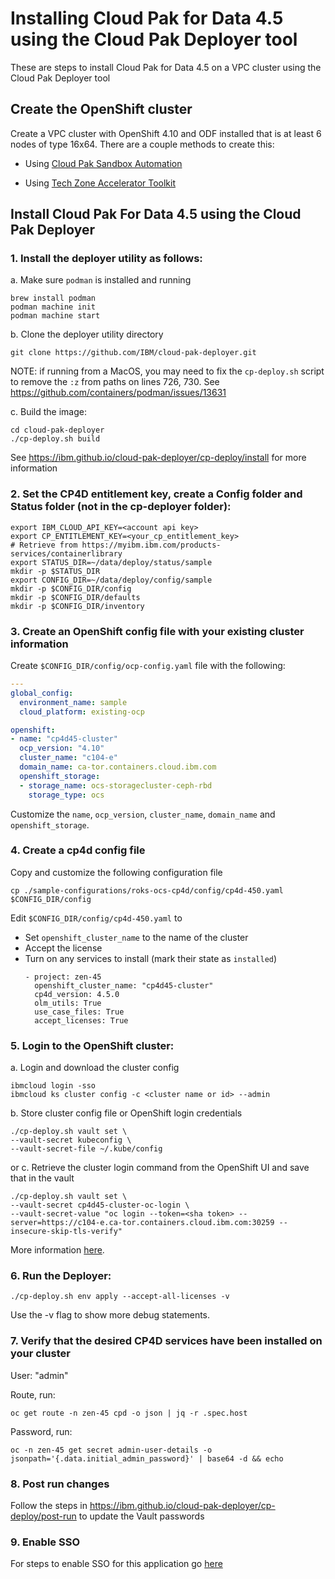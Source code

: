 # Installing Cloud Pak for Data 4.5 using the Cloud Pak Deployer tool

These are steps to install Cloud Pak for Data 4.5 on a VPC cluster using the Cloud Pak Deployer tool

## Create the OpenShift cluster

Create a VPC cluster with OpenShift 4.10 and ODF installed that is at least 6 nodes of type 16x64.  There are a couple methods to create this:

- Using [Cloud Pak Sandbox Automation](https://github.com/ibm-build-labs/cloud-pak-sandboxes/tree/main/terraform/roks_with_odf)

- Using [Tech Zone Accelerator Toolkit](./README_TECH_ZONE.md)


## Install Cloud Pak For Data 4.5 using the Cloud Pak Deployer

### 1. Install the deployer utility as follows:
a. Make sure `podman` is installed and running
   ```
   brew install podman
   podman machine init
   podman machine start
   ```
b. Clone the deployer utility directory
   ```
   git clone https://github.com/IBM/cloud-pak-deployer.git
   ```
   NOTE: if running from a MacOS, you may need to fix the `cp-deploy.sh` script to remove the `:z` from paths on lines 726, 730. See https://github.com/containers/podman/issues/13631
   
c. Build the image:
   ```
   cd cloud-pak-deployer
   ./cp-deploy.sh build
   ``` 

See https://ibm.github.io/cloud-pak-deployer/cp-deploy/install for more information

### 2. Set the CP4D entitlement key, create a Config folder and Status folder (not in the cp-deployer folder):

    export IBM_CLOUD_API_KEY=<account api key>
    export CP_ENTITLEMENT_KEY=<your_cp_entitlement_key>
    # Retrieve from https://myibm.ibm.com/products-services/containerlibrary
    export STATUS_DIR=~/data/deploy/status/sample
    mkdir -p $STATUS_DIR
    export CONFIG_DIR=~/data/deploy/config/sample
    mkdir -p $CONFIG_DIR/config
    mkdir -p $CONFIG_DIR/defaults
    mkdir -p $CONFIG_DIR/inventory

### 3. Create an OpenShift config file with your existing cluster information
Create `$CONFIG_DIR/config/ocp-config.yaml` file with the following:
   ```yaml
   ---
   global_config:
     environment_name: sample
     cloud_platform: existing-ocp

   openshift:
   - name: "cp4d45-cluster"
     ocp_version: "4.10"
     cluster_name: "c104-e"
     domain_name: ca-tor.containers.cloud.ibm.com
     openshift_storage:
     - storage_name: ocs-storagecluster-ceph-rbd
       storage_type: ocs
   ```
   Customize the `name`, `ocp_version`, `cluster_name`, `domain_name` and `openshift_storage`.

### 4. Create a cp4d config file
Copy and customize the following configuration file

    cp ./sample-configurations/roks-ocs-cp4d/config/cp4d-450.yaml $CONFIG_DIR/config

Edit `$CONFIG_DIR/config/cp4d-450.yaml` to
- Set `openshift_cluster_name` to the name of the cluster
- Accept the license
- Turn on any services to install (mark their state as `installed`)
   ```
   - project: zen-45
     openshift_cluster_name: "cp4d45-cluster"
     cp4d_version: 4.5.0
     olm_utils: True
     use_case_files: True
     accept_licenses: True
  ```
  
### 5. Login to the OpenShift cluster:

a. Login and download the cluster config

    ibmcloud login -sso
    ibmcloud ks cluster config -c <cluster name or id> --admin

b. Store cluster config file or OpenShift login credentials

    ./cp-deploy.sh vault set \
    --vault-secret kubeconfig \
    --vault-secret-file ~/.kube/config
    
or
c. Retrieve the cluster login command from the OpenShift UI and save that in the vault

    ./cp-deploy.sh vault set \
    --vault-secret cp4d45-cluster-oc-login \
    --vault-secret-value "oc login --token=<sha token> --server=https://c104-e.ca-tor.containers.cloud.ibm.com:30259 --insecure-skip-tls-verify"

More information [here](https://ibm.github.io/cloud-pak-deployer/cp-deploy/run/existing-openshift).

### 6. Run the Deployer:
   ```
   ./cp-deploy.sh env apply --accept-all-licenses -v
   ```
Use the -v flag to show more debug statements.

### 7. Verify that the desired CP4D services have been installed on your cluster

User: 
"admin"

Route, run:
```
oc get route -n zen-45 cpd -o json | jq -r .spec.host
```
Password, run:
```
oc -n zen-45 get secret admin-user-details -o jsonpath='{.data.initial_admin_password}' | base64 -d && echo
```
### 8. Post run changes

Follow the steps in https://ibm.github.io/cloud-pak-deployer/cp-deploy/post-run to update the Vault passwords

### 9. Enable SSO

For steps to enable SSO for this application go [here](./README_TECH_ZONE.md)
